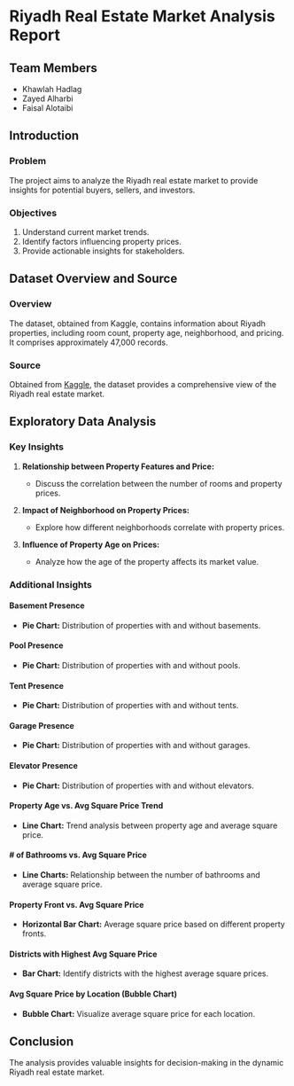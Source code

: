 # Riyadh Real Estate Market Analysis Report

## Team Members
- Khawlah Hadlag
- Zayed Alharbi
- Faisal Alotaibi

## Introduction

### Problem
The project aims to analyze the Riyadh real estate market to provide insights for potential buyers, sellers, and investors.

### Objectives
1. Understand current market trends.
2. Identify factors influencing property prices.
3. Provide actionable insights for stakeholders.

## Dataset Overview and Source

### Overview
The dataset, obtained from Kaggle, contains information about Riyadh properties, including room count, property age, neighborhood, and pricing. It comprises approximately 47,000 records.

### Source
Obtained from [Kaggle]([https://www.kaggle.com/your-dataset-link](https://www.kaggle.com/datasets/reemamuhammed/riyadh-villas-aqar)), the dataset provides a comprehensive view of the Riyadh real estate market.

## Exploratory Data Analysis

### Key Insights

1. **Relationship between Property Features and Price:**
   - Discuss the correlation between the number of rooms and property prices.

2. **Impact of Neighborhood on Property Prices:**
   - Explore how different neighborhoods correlate with property prices.

3. **Influence of Property Age on Prices:**
   - Analyze how the age of the property affects its market value.

### Additional Insights

#### Basement Presence
- **Pie Chart:** Distribution of properties with and without basements.

#### Pool Presence
- **Pie Chart:** Distribution of properties with and without pools.

#### Tent Presence
- **Pie Chart:** Distribution of properties with and without tents.

#### Garage Presence
- **Pie Chart:** Distribution of properties with and without garages.

#### Elevator Presence
- **Pie Chart:** Distribution of properties with and without elevators.

#### Property Age vs. Avg Square Price Trend
- **Line Chart:** Trend analysis between property age and average square price.

#### # of Bathrooms vs. Avg Square Price
- **Line Charts:** Relationship between the number of bathrooms and average square price.

#### Property Front vs. Avg Square Price
- **Horizontal Bar Chart:** Average square price based on different property fronts.

#### Districts with Highest Avg Square Price
- **Bar Chart:** Identify districts with the highest average square prices.

#### Avg Square Price by Location (Bubble Chart)
- **Bubble Chart:** Visualize average square price for each location.

## Conclusion

The analysis provides valuable insights for decision-making in the dynamic Riyadh real estate market.
